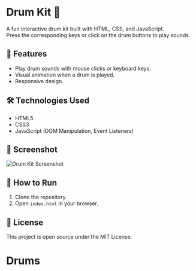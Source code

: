 # Drum Kit 🥁

A fun interactive drum kit built with HTML, CSS, and JavaScript.  
Press the corresponding keys or click on the drum buttons to play sounds.

## 🚀 Features
- Play drum sounds with mouse clicks or keyboard keys.
- Visual animation when a drum is played.
- Responsive design.

## 🛠️ Technologies Used
- HTML5
- CSS3
- JavaScript (DOM Manipulation, Event Listeners)

## 📸 Screenshot
![Drum Kit Screenshot](screenshot.png)

## 📂 How to Run
1. Clone the repository.
2. Open `index.html` in your browser.

## 📜 License
This project is open source under the MIT License.
# Drums
